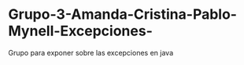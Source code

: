 # Grupo-3-Amanda-Cristina-Pablo-Mynell-Excepciones-
Grupo para exponer sobre las excepciones en java
